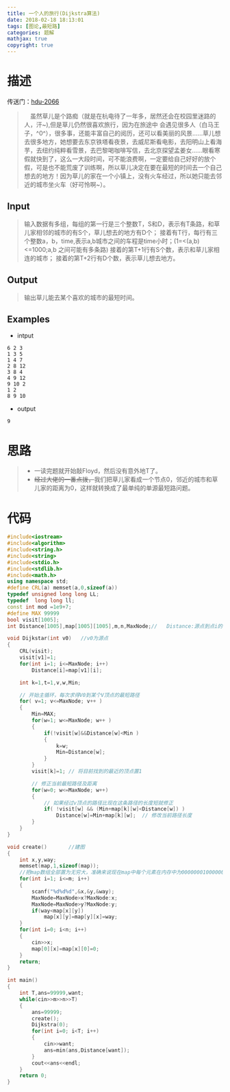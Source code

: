 ```yaml
---
title: 一个人的旅行(Dijkstra算法)
date: 2018-02-18 18:13:01
tags: [图论,最短路]
categories: 题解
mathjax: true
copyright: true
---
```

# 描述
传送门：[hdu-2066](http://acm.hdu.edu.cn/showproblem.php?pid=2066)

>&emsp;虽然草儿是个路痴（就是在杭电待了一年多，居然还会在校园里迷路的人，汗~),但是草儿仍然很喜欢旅行，因为在旅途中 会遇见很多人（白马王子，^0^），很多事，还能丰富自己的阅历，还可以看美丽的风景……草儿想去很多地方，她想要去东京铁塔看夜景，去威尼斯看电影，去阳明山上看海芋，去纽约纯粹看雪景，去巴黎喝咖啡写信，去北京探望孟姜女……眼看寒假就快到了，这么一大段时间，可不能浪费啊，一定要给自己好好的放个假，可是也不能荒废了训练啊，所以草儿决定在要在最短的时间去一个自己想去的地方！因为草儿的家在一个小镇上，没有火车经过，所以她只能去邻近的城市坐火车（好可怜啊~）。

<!--more-->
## Input
>输入数据有多组，每组的第一行是三个整数T，S和D，表示有T条路，和草儿家相邻的城市的有S个，草儿想去的地方有D个；
>接着有T行，每行有三个整数a，b，time,表示a,b城市之间的车程是time小时；(1=<(a,b)<=1000;a,b 之间可能有多条路)
>接着的第T+1行有S个数，表示和草儿家相连的城市；
>接着的第T+2行有D个数，表示草儿想去地方。

## Output
>输出草儿能去某个喜欢的城市的最短时间。


## Examples
* intput
```
6 2 3
1 3 5
1 4 7
2 8 12
3 8 4
4 9 12
9 10 2
1 2
8 9 10
```
* output
```
9
```

# 思路
>* 一读完题就开始敲Floyd，然后没有意外地T了。
>* ~~经过大佬的一番点拨，~~我们把草儿家看成一个节点0，邻近的城市和草儿家的距离为0，这样就转换成了最单纯的单源最短路问题。

# 代码
```c++
#include<iostream>
#include<algorithm>
#include<string.h>
#include<string>
#include<stdio.h>
#include<stdlib.h>
#include<math.h>
using namespace std;
#define CRL(a) memset(a,0,sizeof(a))
typedef unsigned long long LL;
typedef  long long ll;
const int mod =1e9+7;
#define MAX 99999
bool visit[1005];
int Distance[1005],map[1005][1005],m,n,MaxNode;//	Distance:源点到点i的距离	MaxNode:最大的节点

void Dijkstar(int v0)	//v0为源点
{
    CRL(visit);
    visit[v1]=1;
    for(int i=1; i<=MaxNode; i++)
        Distance[i]=map[v1][i];

    int k=1,t=1,v,w,Min;

    // 开始主循环，每次求得V0到某个V顶点的最短路径
    for( v=1; v<=MaxNode; v++ )
    {
        Min=MAX;
        for(w=1; w<=MaxNode; w++ )
        {
            if(!visit[w]&&Distance[w]<Min )
            {
                k=w;
                Min=Distance[w];
            }
        }
        visit[k]=1;	// 将目前找到的最近的顶点置1

        // 修正当前最短路径及距离
        for(w=0; w<=MaxNode; w++)
        {
            // 如果经过v顶点的路径比现在这条路径的长度短就修正
            if( !visit[w] && (Min+map[k][w]<Distance[w]) )
                Distance[w]=Min+map[k][w];	// 修改当前路径长度
        }
    }
}

void create()		//建图
{
    int x,y,way;
    memset(map,1,sizeof(map));	
    //把map数组全部置为无穷大，准确来说现在map中每个元素在内存中为00000001000000010000000100000001 
    for(int i=1; i<=m; i++)
    {
        scanf("%d%d%d",&x,&y,&way);
        MaxNode=MaxNode>x?MaxNode:x;
        MaxNode=MaxNode>y?MaxNode:y;
        if(way<map[x][y])
            map[x][y]=map[y][x]=way;
    }
    for(int i=0; i<n; i++)
    {
        cin>>x;
        map[0][x]=map[x][0]=0;
    }
    return;
}

int main()
{
    int T,ans=99999,want;
    while(cin>>m>>n>>T)
    {
        ans=99999;
        create();
        Dijkstra(0);
        for(int i=0; i<T; i++)
        {
            cin>>want;
            ans=min(ans,Distance[want]);
        }
        cout<<ans<<endl;
    }
    return 0;
}

```